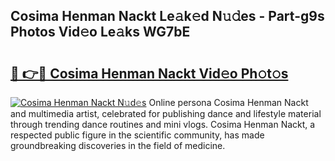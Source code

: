 ## Cosima Henman Nackt Le𝚊k𝚎d N𝚞𝚍es - Part-g9s Photos Vid𝚎o Le𝚊ks WG7bE

# <h2><a href="http://fb53ou.evod.top/?m=Cosima+Henman+Nackt">🔗 👉🔴 Cosima Henman Nackt Vid𝚎o Ph𝚘t𝚘s</a></h2>

[![Cosima Henman Nackt N𝚞d𝚎s](https://i.imgur.com/8V9OHl7.gif)](http://fb53ou.evod.top/?m=Cosima+Henman+Nackt)
Online persona Cosima Henman Nackt and multimedia artist, celebrated for publishing dance and lifestyle material through trending dance routines and mini vlogs. Cosima Henman Nackt, a respected public figure in the scientific community, has made groundbreaking discoveries in the field of medicine. 
